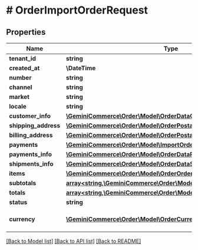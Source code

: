 # # OrderImportOrderRequest


## Properties


Name | Type | Description | Notes
------------ | ------------- | ------------- | -------------
**tenant_id**| **string** |   |
**created_at**| **\DateTime** |   | [optional]
**number**| **string** |   |
**channel**| **string** |   | [optional]
**market**| **string** |   |
**locale**| **string** |   |
**customer_info**| [**\GeminiCommerce\Order\Model\OrderDataCustomerInfo**](OrderDataCustomerInfo.md) |   |
**shipping_address**| [**\GeminiCommerce\Order\Model\OrderPostalAddress**](OrderPostalAddress.md) |   |
**billing_address**| [**\GeminiCommerce\Order\Model\OrderPostalAddress**](OrderPostalAddress.md) |   |
**payments**| [**\GeminiCommerce\Order\Model\ImportOrderRequestImportedPayment[]**](ImportOrderRequestImportedPayment.md) |   |
**payments_info**| [**\GeminiCommerce\Order\Model\OrderDataPaymentInfo[]**](OrderDataPaymentInfo.md) |   |
**shipments_info**| [**\GeminiCommerce\Order\Model\OrderDataShipmentInfo[]**](OrderDataShipmentInfo.md) |   |
**items**| [**\GeminiCommerce\Order\Model\OrderOrderDataItem[]**](OrderOrderDataItem.md) |   |
**subtotals**| [**array<string,\GeminiCommerce\Order\Model\OrderDataSubtotal>**](OrderDataSubtotal.md) |   |
**totals**| [**array<string,\GeminiCommerce\Order\Model\OrderDataTotal>**](OrderDataTotal.md) |   |
**status**| **string** |   |
**currency**| [**\GeminiCommerce\Order\Model\OrderCurrency**](OrderCurrency.md) |  for more information please, see Model/OrderCurrency.php  |


[[Back to Model list]](../../README.md#models) [[Back to API list]](../../README.md#endpoints) [[Back to README]](../../README.md)
